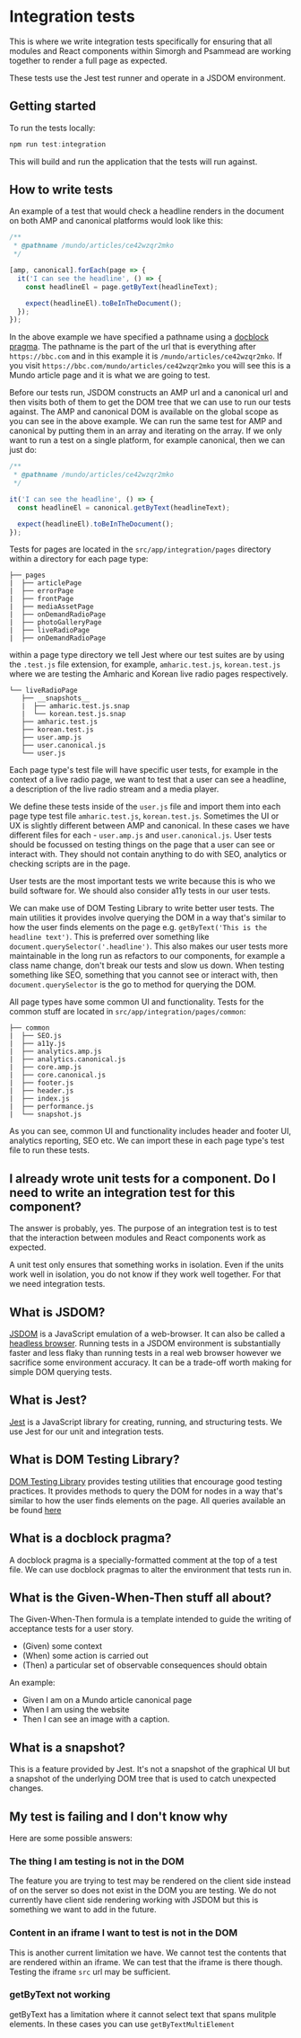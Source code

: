 # Integration tests

This is where we write integration tests specifically for ensuring that all modules and React components within Simorgh and Psammead are working together to render a full page as expected.

These tests use the Jest test runner and operate in a JSDOM environment.

## Getting started

To run the tests locally:

```js
npm run test:integration
```

This will build and run the application that the tests will run against.

## How to write tests

An example of a test that would check a headline renders in the document on both AMP and canonical platforms would look like this:

```js
/**
 * @pathname /mundo/articles/ce42wzqr2mko
 */

[amp, canonical].forEach(page => {
  it('I can see the headline', () => {
    const headlineEl = page.getByText(headlineText);

    expect(headlineEl).toBeInTheDocument();
  });
});
```

In the above example we have specified a pathname using a [docblock pragma](#what-is-a-docblock-pragma). The pathname is the part of the url that is everything after `https://bbc.com` and in this example it is `/mundo/articles/ce42wzqr2mko`. If you visit `https://bbc.com/mundo/articles/ce42wzqr2mko` you will see this is a Mundo article page and it is what we are going to test.

Before our tests run, JSDOM constructs an AMP url and a canonical url and then visits both of them to get the DOM tree that we can use to run our tests against. The AMP and canonical DOM is available on the global scope as you can see in the above example. We can run the same test for AMP and canonical by putting them in an array and iterating on the array. If we only want to run a test on a single platform, for example canonical, then we can just do:

```js
/**
 * @pathname /mundo/articles/ce42wzqr2mko
 */

it('I can see the headline', () => {
  const headlineEl = canonical.getByText(headlineText);

  expect(headlineEl).toBeInTheDocument();
});
```

Tests for pages are located in the `src/app/integration/pages` directory within a directory for each page type:

```
├── pages
|  ├── articlePage
|  ├── errorPage
|  ├── frontPage
|  ├── mediaAssetPage
|  ├── onDemandRadioPage
|  ├── photoGalleryPage
|  ├── liveRadioPage
|  ├── onDemandRadioPage
```

within a page type directory we tell Jest where our test suites are by using the `.test.js` file extension, for example, `amharic.test.js`, `korean.test.js` where we are testing the Amharic and Korean live radio pages respectively.

```
└── liveRadioPage
   ├── __snapshots__
   |  ├── amharic.test.js.snap
   |  └── korean.test.js.snap
   ├── amharic.test.js
   ├── korean.test.js
   ├── user.amp.js
   ├── user.canonical.js
   └── user.js
```

Each page type's test file will have specific user tests, for example in the context of a live radio page, we want to test that a user can see a headline, a description of the live radio stream and a media player.

We define these tests inside of the `user.js` file and import them into each page type test file `amharic.test.js`, `korean.test.js`. Sometimes the UI or UX is slightly different between AMP and canonical. In these cases we have different files for each - `user.amp.js` and `user.canonical.js`. User tests should be focussed on testing things on the page that a user can see or interact with. They should not contain anything to do with SEO, analytics or checking scripts are in the page.

User tests are the most important tests we write because this is who we build software for. We should also consider a11y tests in our user tests.

We can make use of DOM Testing Library to write better user tests. The main utilities it provides involve querying the DOM in a way that's similar to how the user finds elements on the page e.g. `getByText('This is the headline text')`. This is preferred over something like `document.querySelector('.headline')`. This also makes our user tests more maintainable in the long run as refactors to our components, for example a class name change, don't break our tests and slow us down. When testing something like SEO, something that you cannot see or interact with, then `document.querySelector` is the go to method for querying the DOM.

All page types have some common UI and functionality. Tests for the common stuff are located in `src/app/integration/pages/common`:

```
├── common
|  ├── SEO.js
|  ├── a11y.js
|  ├── analytics.amp.js
|  ├── analytics.canonical.js
|  ├── core.amp.js
|  ├── core.canonical.js
|  ├── footer.js
|  ├── header.js
|  ├── index.js
|  ├── performance.js
|  └── snapshot.js
```

As you can see, common UI and functionality includes header and footer UI, analytics reporting, SEO etc. We can import these in each page type's test file to run these tests.

## I already wrote unit tests for a component. Do I need to write an integration test for this component?

The answer is probably, yes. The purpose of an integration test is to test that the interaction between modules and React components work as expected.

A unit test only ensures that something works in isolation. Even if the units work well in isolation, you do not know if they work well together. For that we need integration tests.

## What is JSDOM?

[JSDOM](https://github.com/jsdom/jsdom) is a JavaScript emulation of a web-browser. It can also be called a [headless browser](https://en.wikipedia.org/wiki/Headless_browser). Running tests in a JSDOM environment is substantially faster and less flaky than running tests in a real web browser however we sacrifice some environment accuracy. It can be a trade-off worth making for simple DOM querying tests.

## What is Jest?

[Jest](https://jestjs.io/en/) is a JavaScript library for creating, running, and structuring tests. We use Jest for our unit and integration tests.

## What is DOM Testing Library?

[DOM Testing Library](https://github.com/testing-library/dom-testing-library) provides testing utilities that encourage good testing practices. It provides methods to query the DOM for nodes in a way that's similar to how the user finds elements on the page. All queries available an be found [here](https://testing-library.com/docs/dom-testing-library/api-queries)

## What is a docblock pragma?

A docblock pragma is a specially-formatted comment at the top of a test file. We can use docblock pragmas to alter the environment that tests run in.

## What is the Given-When-Then stuff all about?

The Given-When-Then formula is a template intended to guide the writing of acceptance tests for a user story.

- (Given) some context
- (When) some action is carried out
- (Then) a particular set of observable consequences should obtain

An example:

- Given I am on a Mundo article canonical page
- When I am using the website
- Then I can see an image with a caption.

## What is a snapshot?

This is a feature provided by Jest. It's not a snapshot of the graphical UI but a snapshot of the underlying DOM tree that is used to catch unexpected changes.

## My test is failing and I don't know why

Here are some possible answers:

### The thing I am testing is not in the DOM

The feature you are trying to test may be rendered on the client side instead of on the server so does not exist in the DOM you are testing. We do not currently have client side rendering working with JSDOM but this is something we want to add in the future.

### Content in an iframe I want to test is not in the DOM

This is another current limitation we have. We cannot test the contents that are rendered within an iframe. We can test that the iframe is there though. Testing the iframe `src` url may be sufficient.

### getByText not working

getByText has a limitation where it cannot select text that spans mulitple elements. In these cases you can use `getByTextMultiElement`
